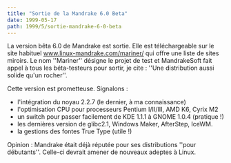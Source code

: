 ```yaml
---
title: "Sortie de la Mandrake 6.0 Beta"
date: 1999-05-17
path: 1999/5/sortie-mandrake-6-0-beta
---
```


<P>La version bêta 6.0 de Mandrake est
sortie. Elle est téléchargeable sur le site habituel <A HREF="http://www.linux-mandrake.com/mariner/">www.linux-mandrake.com/mariner/</A>
qui offre une liste de sites miroirs. Le nom ''Mariner'' désigne le projet
de test et MandrakeSoft fait appel à tous les béta-testeurs pour sortir,
je cite : ''Une distribution aussi solide qu'un rocher''.</P>

<P>Cette version est prometteuse. Signalons :</P>

<UL>

<LI>l'intégration du noyau 2.2.7 (le dernier, à ma connaissance)
<LI>l'optimisation CPU pour processeurs Pentium I/II/III, AMD K6, Cyrix M2
<LI>un switch pour passer facilement de KDE 1.1.1 à GNOME 1.0.4 (pratique !)
<LI>les dernières version de glibc2.1, Windows Maker, AfterStep, IceWM.
<LI>la gestions des fontes True Type (utile !)
</UL>

<P>Opinion : Mandrake était déjà réputée pour ses distributions ''pour
débutants''.  Celle-ci devrait amener de nouveaux adeptes à Linux.</P>


